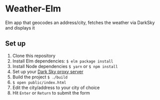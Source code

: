 # Weather-Elm
Elm app that geocodes an address/city, fetches the weather via DarkSky and displays it

## Set up
1. Clone this repository
1. Install Elm dependencies:
  `$ elm package install`
1. Install Node dependencies
  `$ yarn` or `$ npm install`
1. Set up your [Dark Sky proxy server](https://github.com/rpearce/DarkSky-proxy)
1. Build the project
  `$ ./build`
1. `$ open public/index.html`
1. Edit the city/address to your city of choice
1. Hit `Enter` or `Return` to submit the form
